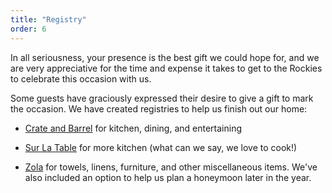 ```yaml
---
title: "Registry"
order: 6
---
```


In all seriousness, your presence is the best gift we could hope for, and we are very appreciative for the time and expense it takes to get to the Rockies to celebrate this occasion with us.

Some guests have graciously expressed their desire to give a gift to mark the occasion. We have created registries to help us finish out our home:

- [Crate and Barrel](https://www.crateandbarrel.com/gift-registry/marla-brizel-and-jay-zeschin/r5771075) for kitchen, dining, and entertaining

- [Sur La Table](https://www.surlatable.com/registry/giftRegistryList.jsp?id=2002065930507) for more kitchen (what can we say, we love to cook!)

- [Zola](https://www.zola.com/registry/jayandmarla) for towels, linens, furniture, and other miscellaneous items. We've
also included an option to help us plan a honeymoon later in the year.
